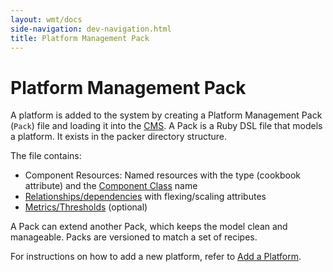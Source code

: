 ```yaml
---
layout: wmt/docs
side-navigation: dev-navigation.html
title: Platform Management Pack
---
```


# Platform Management Pack

A platform is added to the system by creating a Platform Management Pack (`Pack`) file and loading it into the
[CMS](/developer/content-development/cms-sync.html). A Pack is a Ruby DSL file that models a platform. It exists in the packer directory structure.

The file contains:

* Component Resources: Named resources with the type (cookbook attribute) and the
  [Component Class](/developer/general/key-concepts.html) name
* [Relationships/dependencies](/developer/general/key-concepts.html) with flexing/scaling attributes
* [Metrics/Thresholds](/developer/content-development/monitor.html) (optional)

A Pack can extend another Pack, which keeps the model clean and manageable. Packs are versioned to match a set of recipes.

For instructions on how to add a new platform, refer to [Add a Platform](/developer/content-development/add-a-platform.html).
